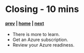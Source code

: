 # Closing - 10 mins

#### [prev](./setupguide.md) | [home](./welcome.md)  | [next](./welcome.md)

- There is more to learn.
- Get an Azure subscription.
- Review your Azure readiness.
